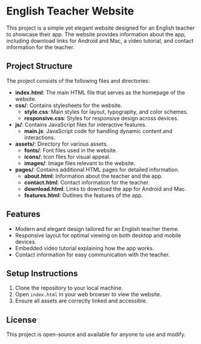 # English Teacher Website

This project is a simple yet elegant website designed for an English teacher to showcase their app. The website provides information about the app, including download links for Android and Mac, a video tutorial, and contact information for the teacher.

## Project Structure

The project consists of the following files and directories:

- **index.html**: The main HTML file that serves as the homepage of the website.
- **css/**: Contains stylesheets for the website.
  - **style.css**: Main styles for layout, typography, and color schemes.
  - **responsive.css**: Styles for responsive design across devices.
- **js/**: Contains JavaScript files for interactive features.
  - **main.js**: JavaScript code for handling dynamic content and interactions.
- **assets/**: Directory for various assets.
  - **fonts/**: Font files used in the website.
  - **icons/**: Icon files for visual appeal.
  - **images/**: Image files relevant to the website.
- **pages/**: Contains additional HTML pages for detailed information.
  - **about.html**: Information about the teacher and the app.
  - **contact.html**: Contact information for the teacher.
  - **download.html**: Links to download the app for Android and Mac.
  - **features.html**: Outlines the features of the app.

## Features

- Modern and elegant design tailored for an English teacher theme.
- Responsive layout for optimal viewing on both desktop and mobile devices.
- Embedded video tutorial explaining how the app works.
- Contact information for easy communication with the teacher.

## Setup Instructions

1. Clone the repository to your local machine.
2. Open `index.html` in your web browser to view the website.
3. Ensure all assets are correctly linked and accessible.

## License

This project is open-source and available for anyone to use and modify.